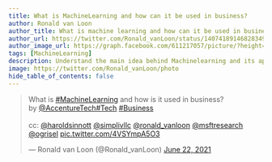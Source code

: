 ```yaml
---
title: What is MachineLearning and how can it be used in business?
author: Ronald van Loon
author_title: What is machine learning and how can it be used in business?
author_url: https://twitter.com/Ronald_vanLoon/status/1407418914682834945
author_image_url: https://graph.facebook.com/611217057/picture/?height=200&width=200
tags: [MachineLearning]
description: Understand the main idea behind Machinelearning and its applications
image: https://twitter.com/Ronald_vanLoon/photo
hide_table_of_contents: false
---
```



<blockquote class="twitter-tweet"><p lang="en" dir="ltr">What is <a href="https://twitter.com/hashtag/MachineLearning?src=hash&amp;ref_src=twsrc%5Etfw">#MachineLearning</a> and how is it used in business?<br>by <a href="https://twitter.com/AccentureTech?ref_src=twsrc%5Etfw">@AccentureTech</a><a href="https://twitter.com/hashtag/Tech?src=hash&amp;ref_src=twsrc%5Etfw">#Tech</a> <a href="https://twitter.com/hashtag/Business?src=hash&amp;ref_src=twsrc%5Etfw">#Business</a><br><br>cc: <a href="https://twitter.com/HaroldSinnott?ref_src=twsrc%5Etfw">@haroldsinnott</a> <a href="https://twitter.com/simplivllc?ref_src=twsrc%5Etfw">@simplivllc</a> <a href="https://twitter.com/Ronald_vanLoon?ref_src=twsrc%5Etfw">@ronald_vanloon</a> <a href="https://twitter.com/MSFTResearch?ref_src=twsrc%5Etfw">@msftresearch</a> <a href="https://twitter.com/ogrisel?ref_src=twsrc%5Etfw">@ogrisel</a> <a href="https://t.co/4VSYmpA5O3">pic.twitter.com/4VSYmpA5O3</a></p>&mdash; Ronald van Loon (@Ronald_vanLoon) <a href="https://twitter.com/Ronald_vanLoon/status/1407418914682834945?ref_src=twsrc%5Etfw">June 22, 2021</a></blockquote> <script async src="https://platform.twitter.com/widgets.js" charset="utf-8"></script>
